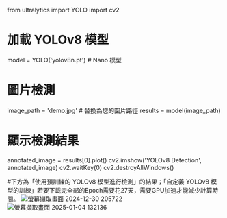 from ultralytics import YOLO
import cv2

# 加載 YOLOv8 模型
model = YOLO('yolov8n.pt')  # Nano 模型

# 圖片檢測
image_path = 'demo.jpg'  # 替換為您的圖片路徑
results = model(image_path)

# 顯示檢測結果
annotated_image = results[0].plot()
cv2.imshow('YOLOv8 Detection', annotated_image)
cv2.waitKey(0)
cv2.destroyAllWindows()

#下方為「使用預訓練的 YOLOv8 模型進行檢測」的結果；「自定義 YOLOv8 模型的訓練」若要下載完全部的Epoch需要花27天，需要GPU加速才能減少計算時間。
![螢幕擷取畫面 2024-12-30 205722](https://github.com/user-attachments/assets/8f11e8a7-65af-4546-95bc-39f9738af6eb)
![螢幕擷取畫面 2025-01-04 132136](https://github.com/user-attachments/assets/dcddd7d7-4d4d-4f93-8ac5-5ad9ccdbb3e9)

